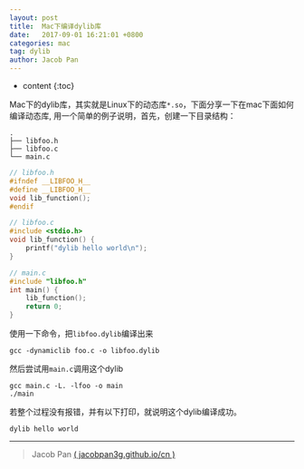 ```yaml
---
layout: post
title:  Mac下编译dylib库
date:   2017-09-01 16:21:01 +0800
categories: mac
tag: dylib
author: Jacob Pan
---
```


* content
{:toc}

Mac下的dylib库，其实就是Linux下的动态库`*.so`，下面分享一下在mac下面如何编译动态库, 用一个简单的例子说明，首先，创建一下目录结构：
```
.
├── libfoo.h
├── libfoo.c
└── main.c
```

```c
// libfoo.h
#ifndef __LIBFOO_H__
#define __LIBFOO_H__
void lib_function();
#endif
```

```c
// libfoo.c
#include <stdio.h>
void lib_function() {
    printf("dylib hello world\n");
}
```

```c
// main.c
#include "libfoo.h"
int main() {
    lib_function();
    return 0;
}
```

使用一下命令，把`libfoo.dylib`编译出来
```
gcc -dynamiclib foo.c -o libfoo.dylib
```

然后尝试用`main.c`调用这个dylib
```
gcc main.c -L. -lfoo -o main
./main
```

若整个过程没有报错，并有以下打印，就说明这个dylib编译成功。
```
dylib hello world
```

---
> Jacob Pan [( jacobpan3g.github.io/cn )](http://jacobpan3g.github.io/cn)
